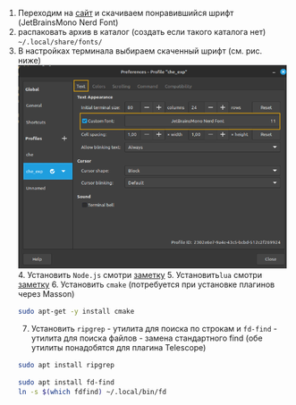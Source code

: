 1. Переходим на [сайт](https://www.nerdfonts.com/font-downloads) и скачиваем понравившийся шрифт (JetBrainsMono Nerd Font)  
2. распаковать архив в каталог (создать если такого каталога нет)
`~/.local/share/fonts/`
3. В настройках терминала выбираем скаченный шрифт (см. рис. ниже)
	![](../images/neovim_font.png)
	4.  Установить `Node.js` смотри [заметку]( obsidian://open?vault=notes&file=linux%2F%D0%A3%D0%BF%D1%80%D0%B0%D0%B2%D0%BB%D0%B5%D0%BD%D0%B8%D0%B5%20%D0%B2%D0%B5%D1%80%D1%81%D0%B8%D1%8F%D0%BC%D0%B8%20Node.js%20%D0%B8%20NPM%20%D1%81%20%D0%BF%D0%BE%D0%BC%D0%BE%D1%89%D1%8C%D1%8E%20NVM)
	5. Установить`lua` смотри [заметку](obsidian://open?vault=notes&file=lua%2F%D0%A3%D1%81%D1%82%D0%B0%D0%BD%D0%BE%D0%B2%D0%BA%D0%B0%20lua%20%D0%B2%20linux)
	6. Установить `cmake` (потребуется при установке плагинов через Masson)
	```bash		
	sudo apt-get -y install cmake
	```
	7. Установить `ripgrep` - утилита для поиска по строкам и `fd-find`  - утилита для поиска файлов - замена стандартного find (обе утилиты понадобятся для плагина Telescope)
	```bash
	sudo apt install ripgrep
	```
	```bash
	sudo apt install fd-find
	ln -s $(which fdfind) ~/.local/bin/fd
	```